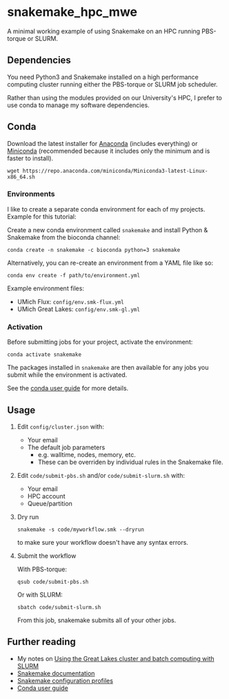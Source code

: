 # snakemake_hpc_mwe
A minimal working example of using Snakemake on an HPC running PBS-torque or SLURM.

## Dependencies

You need Python3 and Snakemake installed on a high performance computing cluster running either the PBS-torque or SLURM job scheduler.

Rather than using the modules provided on our University's HPC, I prefer to use conda to manage my software dependencies.

## Conda

Download the latest installer for [Anaconda](https://www.anaconda.com/distribution/#download-section) (includes everything) or [Miniconda](https://docs.conda.io/en/latest/miniconda.html) (recommended because it includes only the minimum and is faster to install).

```
wget https://repo.anaconda.com/miniconda/Miniconda3-latest-Linux-x86_64.sh
```
### Environments

I like to create a separate conda environment for each of my projects. Example for this tutorial:

Create a new conda environment called `snakemake` and install Python & Snakemake from the bioconda channel:
```
conda create -n snakemake -c bioconda python=3 snakemake
```

Alternatively, you can re-create an environment from a YAML file like so:
```
conda env create -f path/to/environment.yml
```

Example environment files:
- UMich Flux: `config/env.smk-flux.yml`
- UMich Great Lakes: `config/env.smk-gl.yml`

### Activation

Before submitting jobs for your project, activate the environment:
```
conda activate snakemake
```

The packages installed in `snakemake` are then available for any jobs you submit while the environment is activated.

See the [conda user guide](https://docs.conda.io/projects/conda/en/latest/user-guide/getting-started.html) for more details.


## Usage

1. Edit `config/cluster.json` with:
	- Your email
	- The default job parameters
		- e.g. walltime, nodes, memory, etc.
		- These can be overriden by individual rules in the Snakemake file.

1. Edit `code/submit-pbs.sh` and/or `code/submit-slurm.sh` with:
	- Your email
	- HPC account
	- Queue/partition

1. Dry run
	```
	snakemake -s code/myworkflow.smk --dryrun
	```
	to make sure your workflow doesn't have any syntax errors.

1. Submit the workflow

	With PBS-torque:
	```
	qsub code/submit-pbs.sh
	```
	Or with SLURM:
	```
	sbatch code/submit-slurm.sh
	```

	From this job, snakemake submits all of your other jobs.

## Further reading

- My notes on [Using the Great Lakes cluster and batch computing with SLURM](https://github.com/SchlossLab/Great_Lakes_SLURM)
- [Snakemake documentation](https://snakemake.readthedocs.io/en/stable/index.html)
- [Snakemake configuration profiles](https://github.com/Snakemake-Profiles/doc)
- [Conda user guide](https://docs.conda.io/projects/conda/en/latest/user-guide/getting-started.html)
